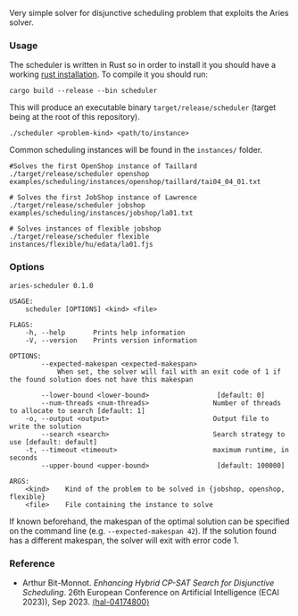 Very simple solver for disjunctive scheduling problem that exploits the Aries solver.

### Usage

The scheduler is written in Rust so in order to install it you should have a working [rust installation](https://www.rust-lang.org/tools/install).
To compile it you should run:
```shell
cargo build --release --bin scheduler
```
This will produce an executable binary `target/release/scheduler` (target being at the root of this repository).

```shell
./scheduler <problem-kind> <path/to/instance>
```

Common scheduling instances will be found in the `instances/` folder.
```shell
#Solves the first OpenShop instance of Taillard
./target/release/scheduler openshop examples/scheduling/instances/openshop/taillard/tai04_04_01.txt

# Solves the first JobShop instance of Lawrence
./target/release/scheduler jobshop examples/scheduling/instances/jobshop/la01.txt

# Solves instances of flexible jobshop
./target/release/scheduler flexible instances/flexible/hu/edata/la01.fjs
```


### Options

```
aries-scheduler 0.1.0

USAGE:
    scheduler [OPTIONS] <kind> <file>

FLAGS:
    -h, --help       Prints help information
    -V, --version    Prints version information

OPTIONS:
        --expected-makespan <expected-makespan>
            When set, the solver will fail with an exit code of 1 if the found solution does not have this makespan

        --lower-bound <lower-bound>                 [default: 0]
        --num-threads <num-threads>                Number of threads to allocate to search [default: 1]
    -o, --output <output>                          Output file to write the solution
        --search <search>                          Search strategy to use [default: default]
    -t, --timeout <timeout>                        maximum runtime, in seconds
        --upper-bound <upper-bound>                 [default: 100000]

ARGS:
    <kind>    Kind of the problem to be solved in {jobshop, openshop, flexible}
    <file>    File containing the instance to solve

```

If known beforehand, the makespan of the optimal solution can be specified on the command line (e.g. `--expected-makespan 42`). If the solution found has a different makespan, the solver will exit with error code 1.

### Reference

 - Arthur Bit-Monnot. *Enhancing Hybrid CP-SAT Search for Disjunctive Scheduling*. 26th European Conference on Artificial Intelligence (ECAI 2023)), Sep 2023. [⟨hal-04174800⟩](https://hal.science/hal-04174800)
